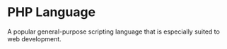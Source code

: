 # PHP Language

A popular general-purpose scripting language that is especially suited to web development.
